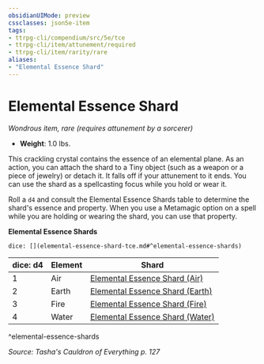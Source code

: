 ```yaml
---
obsidianUIMode: preview
cssclasses: json5e-item
tags:
- ttrpg-cli/compendium/src/5e/tce
- ttrpg-cli/item/attunement/required
- ttrpg-cli/item/rarity/rare
aliases: 
- "Elemental Essence Shard"
---
```

# Elemental Essence Shard
*Wondrous item, rare (requires attunement by a sorcerer)*  

- **Weight**: 1.0 lbs.

This crackling crystal contains the essence of an elemental plane. As an action, you can attach the shard to a Tiny object (such as a weapon or a piece of jewelry) or detach it. It falls off if your attunement to it ends. You can use the shard as a spellcasting focus while you hold or wear it.

Roll a `d4` and consult the Elemental Essence Shards table to determine the shard's essence and property. When you use a Metamagic option on a spell while you are holding or wearing the shard, you can use that property.

**Elemental Essence Shards**

`dice: [](elemental-essence-shard-tce.md#^elemental-essence-shards)`

| dice: d4 | Element | Shard |
|----------|---------|-------|
| 1 | Air | [Elemental Essence Shard (Air)](3-Mechanics/CLI/items/elemental-essence-shard-air-tce.md) |
| 2 | Earth | [Elemental Essence Shard (Earth)](3-Mechanics/CLI/items/elemental-essence-shard-earth-tce.md) |
| 3 | Fire | [Elemental Essence Shard (Fire)](3-Mechanics/CLI/items/elemental-essence-shard-fire-tce.md) |
| 4 | Water | [Elemental Essence Shard (Water)](3-Mechanics/CLI/items/elemental-essence-shard-water-tce.md) |
^elemental-essence-shards

*Source: Tasha's Cauldron of Everything p. 127*